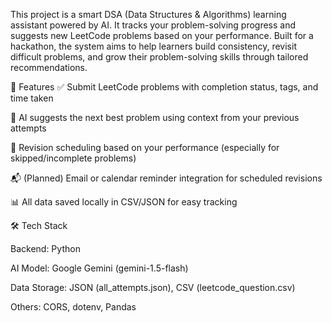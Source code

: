 This project is a smart DSA (Data Structures & Algorithms) learning assistant powered by AI. It tracks your problem-solving progress and suggests new LeetCode problems based on your performance. Built for a hackathon, the system aims to help learners build consistency, revisit difficult problems, and grow their problem-solving skills through tailored recommendations.

🚀 Features
✅ Submit LeetCode problems with completion status, tags, and time taken

🤖 AI suggests the next best problem using context from your previous attempts

🔁 Revision scheduling based on your performance (especially for skipped/incomplete problems)

📬 (Planned) Email or calendar reminder integration for scheduled revisions


📊 All data saved locally in CSV/JSON for easy tracking

🛠️ Tech Stack

Backend: Python

AI Model: Google Gemini (gemini-1.5-flash)

Data Storage: JSON (all_attempts.json), CSV (leetcode_question.csv)

Others: CORS, dotenv, Pandas